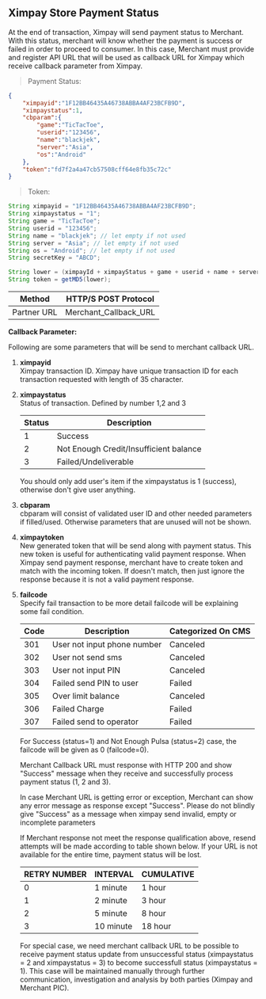 ## Ximpay Store Payment Status

At the end of transaction, Ximpay will send payment status to Merchant. With this status, merchant will know 
whether the payment is success or failed in order to proceed to consumer. In this case, Merchant must provide 
and register API URL that will be used as callback URL for Ximpay which receive callback parameter from 
Ximpay.

> Payment Status:

```json 
{
    "ximpayid":"1F12BB46435A46738ABBA4AF23BCFB9D",
    "ximpaystatus":1,
    "cbparam":{
        "game":"TicTacToe",
        "userid":"123456",
        "name":"blackjek",
        "server":"Asia",
        "os":"Android"
    },    
    "token":"fd7f2a4a47cb57508cff64e8fb35c72c"
}
```
> Token:

```java 
String ximpayid = "1F12BB46435A46738ABBA4AF23BCFB9D";
String ximpaystatus = "1";
String game = "TicTacToe";
String userid = "123456";
String name = "blackjek"; // let empty if not used
String server = "Asia"; // let empty if not used
String os = "Android"; // let empty if not used
String secretKey = "ABCD";

String lower = (ximpayId + ximpayStatus + game + userid + name + server + os + secretKey).toLowerCase();
String token = getMD5(lower);
```

Method | HTTP/S POST Protocol
-----|-------
Partner URL | Merchant_Callback_URL

**Callback Parameter:**

Following are some parameters that will be send to merchant callback URL.

1. **ximpayid**<br/>
    Ximpay transaction ID. Ximpay have unique transaction ID for each transaction requested with length of 35 
    character.
2. **ximpaystatus**<br/>
    Status of transaction. Defined by number 1,2 and 3

    Status | Description
    ----|-----
    1 | Success
    2 | Not Enough Credit/Insufficient balance
    3 | Failed/Undeliverable

    You should only add user's item if the ximpaystatus is 1 (success), otherwise don't give user anything.

3. **cbparam**<br/>
    cbparam will consist of validated user ID and other needed parameters if filled/used. Otherwise parameters that are unused will not be shown. 

4. **ximpaytoken**<br/>
    New generated token that will be send along with payment status. This new token is useful for 
    authenticating valid payment response. When Ximpay send payment response, merchant have to create 
    token and match with the incoming token. If doesn't match, then just ignore the response because it is not 
    a valid payment response.     

5. **failcode**<br/>
    Specify fail transaction to be more detail failcode will be explaining some fail condition.

    Code| Description | Categorized On CMS
    ---|----|-----
    301|  User not input phone number | Canceled
    302|  User not send sms | Canceled
    303|  User not input PIN | Canceled
    304|  Failed send PIN to user | Failed
    305|  Over limit balance | Canceled
    306|  Failed Charge | Failed
    307|  Failed send to operator | Failed

    For  Success (status=1) and Not Enough Pulsa (status=2) case, the failcode will be given as 0 (failcode=0).

    Merchant Callback URL must response with HTTP 200 and show "Success" message when they receive and 
    successfully process payment status (1, 2 and 3). 

    In case Merchant URL is getting error or exception, Merchant can show any error message as response except 
    "Success". Please do not blindly give "Success" as a message when ximpay send invalid, empty or incomplete 
    parameters

    If Merchant response not meet the response qualification above, resend attempts will be made according to 
    table shown below. If your URL is not available for the entire time, payment status will be lost.

    RETRY NUMBER | INTERVAL | CUMULATIVE
    -----|----|----
    0 | 1 minute|  1 hour
    1 | 2 minute|  3 hour
    2 | 5 minute|  8 hour
    3 | 10 minute | 18 hour

    For special case, we need merchant callback URL to be possible to receive payment status update from 
    unsuccessful status (ximpaystatus = 2 and ximpaystatus = 3) to become successfull status (ximpaystatus = 1). 
    This case will be maintained manually through further communication, investigation and analysis by both parties 
    (Ximpay and Merchant PIC).